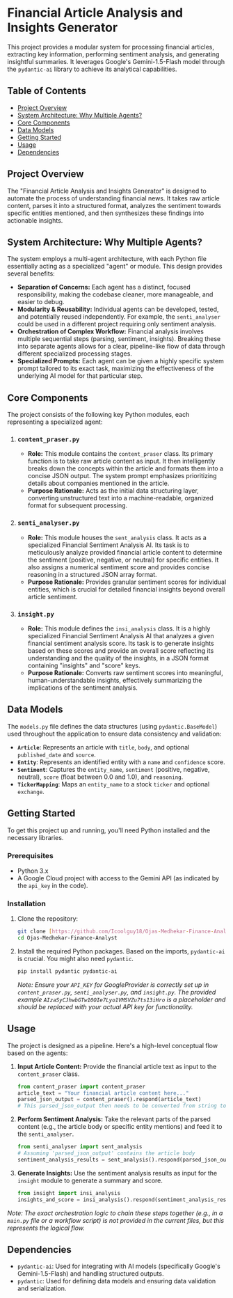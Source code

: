 # Financial Article Analysis and Insights Generator

This project provides a modular system for processing financial articles, extracting key information, performing sentiment analysis, and generating insightful summaries. It leverages Google's Gemini-1.5-Flash model through the `pydantic-ai` library to achieve its analytical capabilities.

## Table of Contents

-   [Project Overview](#project-overview)
-   [System Architecture: Why Multiple Agents?](#system-architecture-why-multiple-agents)
-   [Core Components](#core-components)
-   [Data Models](#data-models)
-   [Getting Started](#getting-started)
-   [Usage](#usage)
-   [Dependencies](#dependencies)

## Project Overview

The "Financial Article Analysis and Insights Generator" is designed to automate the process of understanding financial news. It takes raw article content, parses it into a structured format, analyzes the sentiment towards specific entities mentioned, and then synthesizes these findings into actionable insights.

## System Architecture: Why Multiple Agents?

The system employs a multi-agent architecture, with each Python file essentially acting as a specialized "agent" or module. This design provides several benefits:

* **Separation of Concerns:** Each agent has a distinct, focused responsibility, making the codebase cleaner, more manageable, and easier to debug.
* **Modularity & Reusability:** Individual agents can be developed, tested, and potentially reused independently. For example, the `senti_analyser` could be used in a different project requiring only sentiment analysis.
* **Orchestration of Complex Workflow:** Financial analysis involves multiple sequential steps (parsing, sentiment, insights). Breaking these into separate agents allows for a clear, pipeline-like flow of data through different specialized processing stages.
* **Specialized Prompts:** Each agent can be given a highly specific system prompt tailored to its exact task, maximizing the effectiveness of the underlying AI model for that particular step.

## Core Components

The project consists of the following key Python modules, each representing a specialized agent:

1.  ### `content_praser.py`
    * **Role:** This module contains the `content_praser` class. Its primary function is to take raw article content as input. It then intelligently breaks down the concepts within the article and formats them into a concise JSON output. The system prompt emphasizes prioritizing details about companies mentioned in the article.
    * **Purpose Rationale:** Acts as the initial data structuring layer, converting unstructured text into a machine-readable, organized format for subsequent processing.

2.  ### `senti_analyser.py`
    * **Role:** This module houses the `sent_analysis` class. It acts as a specialized Financial Sentiment Analysis AI. Its task is to meticulously analyze provided financial article content to determine the sentiment (positive, negative, or neutral) for specific entities. It also assigns a numerical sentiment score and provides concise reasoning in a structured JSON array format.
    * **Purpose Rationale:** Provides granular sentiment scores for individual entities, which is crucial for detailed financial insights beyond overall article sentiment.

3.  ### `insight.py`
    * **Role:** This module defines the `insi_analysis` class. It is a highly specialized Financial Sentiment Analysis AI that analyzes a given financial sentiment analysis score. Its task is to generate insights based on these scores and provide an overall score reflecting its understanding and the quality of the insights, in a JSON format containing "insights" and "score" keys.
    * **Purpose Rationale:** Converts raw sentiment scores into meaningful, human-understandable insights, effectively summarizing the implications of the sentiment analysis.

## Data Models

The `models.py` file defines the data structures (using `pydantic.BaseModel`) used throughout the application to ensure data consistency and validation:

* **`Article`**: Represents an article with `title`, `body`, and optional `published_date` and `source`.
* **`Entity`**: Represents an identified entity with a `name` and `confidence` score.
* **`Sentiment`**: Captures the `entity_name`, `sentiment` (positive, negative, neutral), `score` (float between 0.0 and 1.0), and `reasoning`.
* **`TickerMapping`**: Maps an `entity_name` to a stock `ticker` and optional `exchange`.

## Getting Started

To get this project up and running, you'll need Python installed and the necessary libraries.

### Prerequisites

* Python 3.x
* A Google Cloud project with access to the Gemini API (as indicated by the `api_key` in the code).

### Installation

1.  Clone the repository:
    ```bash
    git clone [https://github.com/Icoolguy18/Ojas-Medhekar-Finance-Analyst.git](https://github.com/Icoolguy18/Ojas-Medhekar-Finance-Analyst.git)
    cd Ojas-Medhekar-Finance-Analyst
    ```
2.  Install the required Python packages. Based on the imports, `pydantic-ai` is crucial. You might also need `pydantic`.
    ```bash
    pip install pydantic pydantic-ai
    ```
    *Note: Ensure your `API_KEY` for GoogleProvider is correctly set up in `content_praser.py`, `senti_analyser.py`, and `insight.py`. The provided example `AIzaSyCJhwbGTw10OIe7Lyo1VMSVZu7ts13iHro` is a placeholder and should be replaced with your actual API key for functionality.*

## Usage

The project is designed as a pipeline. Here's a high-level conceptual flow based on the agents:

1.  **Input Article Content:** Provide the financial article text as input to the `content_praser` class.
    ```python
    from content_praser import content_praser
    article_text = "Your financial article content here..."
    parsed_json_output = content_praser().respond(article_text)
    # This parsed_json_output then needs to be converted from string to JSON object if it's a string.
    ```
2.  **Perform Sentiment Analysis:** Take the relevant parts of the parsed content (e.g., the article body or specific entity mentions) and feed it to the `senti_analyser`.
    ```python
    from senti_analyser import sent_analysis
    # Assuming 'parsed_json_output' contains the article body
    sentiment_analysis_results = sent_analysis().respond(parsed_json_output)
    ```
3.  **Generate Insights:** Use the sentiment analysis results as input for the `insight` module to generate a summary and score.
    ```python
    from insight import insi_analysis
    insights_and_score = insi_analysis().respond(sentiment_analysis_results)
    ```

*Note: The exact orchestration logic to chain these steps together (e.g., in a `main.py` file or a workflow script) is not provided in the current files, but this represents the logical flow.*

## Dependencies

* `pydantic-ai`: Used for integrating with AI models (specifically Google's Gemini-1.5-Flash) and handling structured outputs.
* `pydantic`: Used for defining data models and ensuring data validation and serialization.

